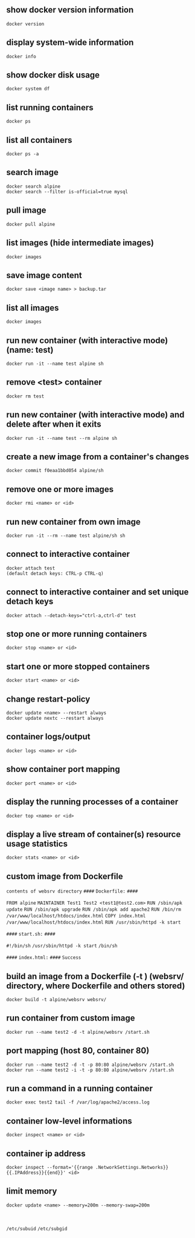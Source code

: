 
## show docker version information
`docker version`

## display system-wide information
`docker info`

## show docker disk usage
`docker system df`

## list running containers
`docker ps`

## list all containers
`docker ps -a`

## search image
`docker search alpine`  
`docker search --filter is-official=true mysql`

## pull image
`docker pull alpine`

## list images (hide intermediate images)
`docker images`

## save image content
`docker save <image name> > backup.tar`

## list all images
`docker images`

## run new container (with interactive mode) (name: test)
`docker run -it --name test alpine sh`

## remove \<test> container
`docker rm test`

## run new container (with interactive mode) and delete after when it exits
`docker run -it --name test --rm alpine sh`

## create a new image from a container's changes
`docker commit f0eaa1bbd054 alpine/sh`

## remove one or more images
`docker rmi <name> or <id>`

## run new container from own image
`docker run -it --rm --name test alpine/sh sh`

## connect to interactive container
`docker attach test`  
`(default detach keys: CTRL-p CTRL-q)`

## connect to interactive container and set unique detach keys
`docker attach --detach-keys="ctrl-a,ctrl-d" test`

## stop one or more running containers
`docker stop <name> or <id>`

## start one or more stopped containers
`docker start <name> or <id>`

## change restart-policy
`docker update <name> --restart always`  
`docker update nextc --restart always`

## container logs/output
`docker logs <name> or <id>`

## show container port mapping
`docker port <name> or <id>`

## display the running processes of a container
`docker top <name> or <id>`

## display a live stream of container(s) resource usage statistics
`docker stats <name> or <id>`

## custom image from Dockerfile

`contents of websrv directory`
`####`
`Dockerfile:`
`####`

`FROM alpine`
`MAINTAINER Test1 Test2 <test1@test2.com>`
`RUN /sbin/apk update`
`RUN /sbin/apk upgrade`
`RUN /sbin/apk add apache2`
`RUN /bin/rm /var/www/localhost/htdocs/index.html`
`COPY index.html /var/www/localhost/htdocs/index.html`
`RUN /usr/sbin/httpd -k start`

`####`
`start.sh:`
`####`

`#!/bin/sh`
`/usr/sbin/httpd -k start`
`/bin/sh`

`####`
`index.html:`
`####`
`Success`

## build an image from a Dockerfile (-t <tag>) (websrv/ directory, where Dockerfile and others stored)
`docker build -t alpine/websrv websrv/`

## run container from custom image
`docker run --name test2 -d -t alpine/websrv /start.sh`

## port mapping (host 80, container 80)
`docker run --name test2 -d -t -p 80:80 alpine/websrv /start.sh`  
`docker run --name test2 -i -t -p 80:80 alpine/websrv /start.sh`

## run a command in a running container
`docker exec test2 tail -f /var/log/apache2/access.log`

## container low-level informations
`docker inspect <name> or <id>`

## container ip address
`docker inspect --format='{{range .NetworkSettings.Networks}}{{.IPAddress}}{{end}}' <id>`

## limit memory 
`docker update <name> --memory=200m --memory-swap=200m`
  
` `
` `
  
`/etc/subuid`
`/etc/subgid`

